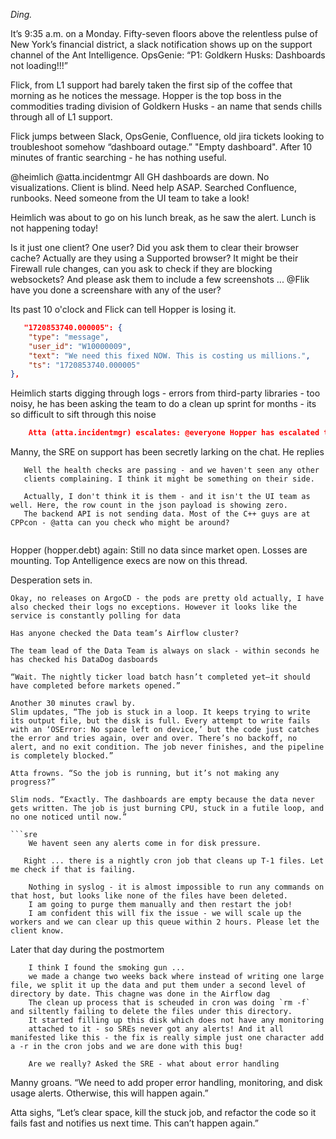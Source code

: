 *Ding.*

It’s 9:35 a.m. on a Monday. Fifty-seven floors above the relentless pulse of New York’s financial district, a slack notification shows up on the support channel of the Ant Intelligence.
OpsGenie: “P1: Goldkern Husks: Dashboards not loading!!!”

Flick, from L1 support had barely taken the first sip of the coffee that morning as he notices the message.
Hopper is the top boss in the commodities trading division of Goldkern Husks - an name that sends chills through all of L1 support. 

Flick jumps between Slack, OpsGenie, Confluence, old jira tickets looking to troubleshoot somehow “dashboard outage.” "Empty dashboard".
After 10 minutes of frantic searching - he has nothing useful. 

@heimlich @atta.incidentmgr All GH dashboards are down. No visualizations. Client is blind. Need help ASAP.
Searched Confluence, runbooks. Need someone from the UI team to take a look!


Heimlich was about to go on his lunch break, as he saw the alert. Lunch is not happening today!

Is it just one client? One user? Did you ask them to clear their browser cache? Actually are they using a Supported browser? 
It might be their Firewall rule changes, can you ask to check if they are blocking websockets? And please ask them to include a few screenshots ... @Flik have you done a screenshare with any of the user?

Its past 10 o'clock and Flick can tell Hopper is losing it. 

```json
   "1720853740.000005": {
    "type": "message",
    "user_id": "W10000009",
    "text": "We need this fixed NOW. This is costing us millions.",
    "ts": "1720853740.000005"
},
```
Heimlich starts digging through logs - errors from third-party libraries - too noisy, he has been asking the team to do a clean up sprint for months - its so difficult to sift through this noise


```json
    Atta (atta.incidentmgr) escalates: @everyone Hopper has escalated to Antelligence execs. We need coordinated updates - why is our status page still showing healthy? Can the SRE team check? @manny
```

Manny, the SRE on support has been secretly larking on the chat.
He replies

```
   Well the health checks are passing - and we haven't seen any other
   clients complaining. I think it might be something on their side.
```

```
   Actually, I don't think it is them - and it isn't the UI team as well. Here, the row count in the json payload is showing zero.
   The backend API is not sending data. Most of the C++ guys are at CPPcon - @atta can you check who might be around?
```

```Well, unless there is a change why would it stop sending data all of a sudden? Do you know if they did a release this weekend?  
```

Hopper (hopper.debt) again: Still no data since market open. Losses are mounting. Top Antelligence execs are now on this thread.


Desperation sets in. 

```
Okay, no releases on ArgoCD - the pods are pretty old actually, I have also checked their logs no exceptions. However it looks like the service is constantly polling for data
```

```
Has anyone checked the Data team’s Airflow cluster?
```

```
The team lead of the Data Team is always on slack - within seconds he has checked his DataDog dasboards

“Wait. The nightly ticker load batch hasn’t completed yet—it should have completed before markets opened.”

Another 30 minutes crawl by.
Slim updates, “The job is stuck in a loop. It keeps trying to write its output file, but the disk is full. Every attempt to write fails with an ‘OSError: No space left on device,’ but the code just catches the error and tries again, over and over. There’s no backoff, no alert, and no exit condition. The job never finishes, and the pipeline is completely blocked.”

Atta frowns. “So the job is running, but it’s not making any progress?”

Slim nods. “Exactly. The dashboards are empty because the data never gets written. The job is just burning CPU, stuck in a futile loop, and no one noticed until now.”

```sre
    We havent seen any alerts come in for disk pressure. 
```

```
   Right ... there is a nightly cron job that cleans up T-1 files. Let me check if that is failing.
```

```
    Nothing in syslog - it is almost impossible to run any commands on that host, but looks like none of the files have been deleted.
    I am going to purge them manually and then restart the job!
    I am confident this will fix the issue - we will scale up the workers and we can clear up this queue within 2 hours. Please let the client know.
```

Later that day during the postmortem
```data
    I think I found the smoking gun ... 
    we made a change two weeks back where instead of writing one large file, we split it up the data and put them under a second level of directory by date. This chagne was done in the Airflow dag
    The clean up process that is scheuded in cron was doing `rm -f` and siltently failing to delete the files under this directory.
    It started filling up this disk which does not have any monitoring
    attached to it - so SREs never got any alerts! And it all manifested like this - the fix is really simple just one character add a -r in the cron jobs and we are done with this bug!
```

```
    Are we really? Asked the SRE - what about error handling 
```

Manny groans. “We need to add proper error handling, monitoring, and disk usage alerts. Otherwise, this will happen again.”

Atta sighs, “Let’s clear space, kill the stuck job, and refactor the code so it fails fast and notifies us next time. This can’t happen again.”





